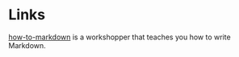 # Links
[how-to-markdown] is a workshopper that teaches you how to write Markdown.

[how-to-markdown]: git.io/how-to-markdown